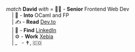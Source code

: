 _match_ **David** _with_ = 👨‍💻 - **Senior** Frontend Web Dev  
&nbsp;&nbsp;&nbsp;&nbsp;| 🐪 - **Into** OCaml and FP  
&nbsp;&nbsp;&nbsp;&nbsp;| ✍️ - **Read** [Dev.to](https://dev.to/@david2am)  
&nbsp;&nbsp;&nbsp;&nbsp;| 👤 - **Find** [LinkedIn](https://linkedin.com/in/dddvargas)   
&nbsp;&nbsp;&nbsp;&nbsp;| ⚙️ - **Work** [Xebia](https://xebia.com)  
&nbsp;&nbsp;&nbsp;&nbsp;| _ &nbsp;&nbsp;- ✝️, 🇨🇴  
